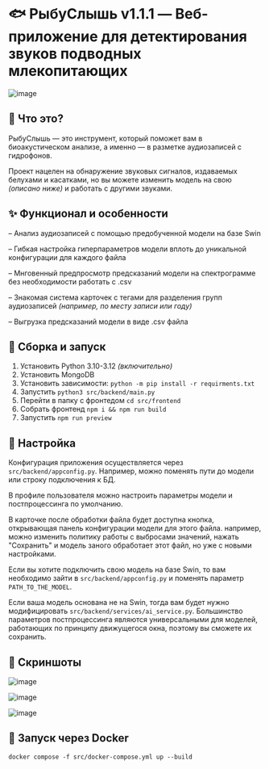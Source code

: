 # 🐟 РыбуСлышь v1.1.1 — Веб-приложение для детектирования звуков подводных млекопитающих

![image](https://github.com/user-attachments/assets/b5ba4a3b-6460-4346-9340-9c68f55451bc)


## 📝 Что это?

РыбуСлышь — это инструмент, который поможет вам в биоакустическом анализе, а именно — в разметке аудиозаписей с гидрофонов.

Проект нацелен на обнаружение звуковых сигналов, издаваемых белухами и касатками, но вы можете изменить модель на свою _(описано ниже)_ и работать с другими звуками.

## ✨ Функционал и особенности
– Анализ аудиозаписей с помощью предобученной модели на базе Swin

– Гибкая настройка гиперпараметров модели вплоть до уникальной конфигурации для каждого файла

– Мнговенный предпросмотр предсказаний модели на спектрограмме без необходимости работать с .csv

– Знакомая система карточек с тегами для разделения групп аудиозаписей _(например, по месту записи или году)_

– Выгрузка предсказаний модели в виде .csv файла

## 🔨 Сборка и запуск

1. Установить Python 3.10-3.12 _(включительно)_
2. Установить MongoDB
3. Установить зависимости: `python -m pip install -r requirments.txt`
4. Запустить `python3 src/backend/main.py`
5. Перейти в папку с фронтедом `cd src/frontend`
6. Собрать фронтенд `npm i && npm run build`
7. Запустить `npm run preview`

## 🔧 Настройка

Конфигурация приложения осуществляется через `src/backend/appconfig.py`. Например, можно поменять пути до модели или строку подключения к БД.

В профиле пользователя можно настроить параметры модели и постпроцессинга по умолчанию.

В карточке после обработки файла будет доступна кнопка, открывающая панель конфигурации модели для этого файла. например, можно изменить политику работы с выбросами значений, нажать "Сохранить" и модель заного обработает этот файл, но уже с новыми настройками.

Если вы хотите подключить свою модель на базе Swin, то вам необходимо зайти в `src/backend/appconfig.py` и поменять параметр `PATH_TO_THE_MODEL`.

Если ваша модель основана не на Swin, тогда вам будет нужно модифицировать `src/backend/services/ai_service.py`. Большинство параметров постпроцессинга являются универсальными для моделей, работающих по принципу движущегося окна, поэтому вы сможете их сохранить.

## 👀 Скриншоты

![image](https://github.com/user-attachments/assets/bbbc96b3-12bd-4ebd-af1e-1913e475b3ea)


![image](https://github.com/user-attachments/assets/33caf41f-ed59-4999-abf8-62b884a333f9)


![image](https://github.com/user-attachments/assets/22c1730f-0cbc-4319-8fb0-845da53215e2)


## 🐳 Запуск через Docker

```
docker compose -f src/docker-compose.yml up --build
```

